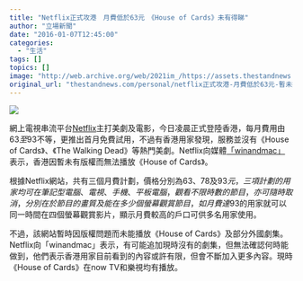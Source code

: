 ```yaml
---
title: "Netflix正式攻港　月費低於63元　《House of Cards》未有得睇"
author: "立場新聞"
date: "2016-01-07T12:45:00"
categories:
  - "生活"
tags: []
topics: []
image: "http://web.archive.org/web/2021im_/https://assets.thestandnews.com/media/photos/hoc-09_vZApm.png"
original_url: "thestandnews.com/personal/netflix正式攻港-月費低於63元-暫未提供-house-of-cards"
---
```

![](http://web.archive.org/web/2021im_/https://assets.thestandnews.com/media/photos/hoc-09_vZApm.png)

網上電視串流平台[Netflix](http://web.archive.org/web/20210710034236/http://www.netflix.com/browse)主打美劇及電影，今日凌晨正式登陸香港，每月費用由$63至$93不等，更推出首月免費試用，不過有香港用家發現，服務並沒有《House of Cards》、《The Walking Dead》等熱門美劇。Netflix向媒體[「winandmac」](http://web.archive.org/web/20210710034236/http://www.winandmac.com/2016/01/netflix-hongkong-content/)表示，香港因暫未有版權而無法播放《House of Cards》。

根據Netflix網站，共有三個月費計劃，價格分別為$63、$78及$93元，三項計劃的用家均可在筆記型電腦、電視、手機、平板電腦，觀看不限時數的節目，亦可隨時取消，分別在於節目的畫質及能在多少個螢幕觀賞節目，如月費達$93的用家就可以同一時間在四個螢幕觀賞影片，顯示月費較高的戶口可供多名用家使用。

不過，該網站暫時因版權問題而未能播放《House of Cards》及部分外國劇集。Netflix向「winandmac」表示，有可能追加現時沒有的劇集，但無法確認何時能做到，他們表示香港用家目前看到的內容或許有限，但會不斷加入更多內容。現時《House of Cards》在now TV和樂視均有播放。